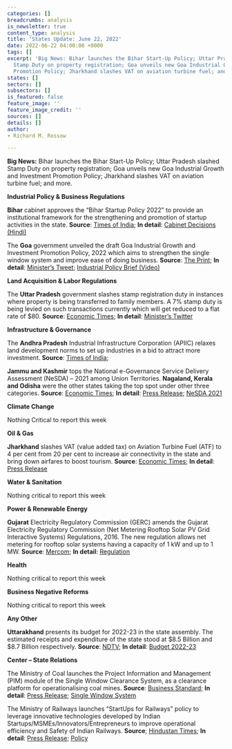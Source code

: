 ```yaml
---
categories: []
breadcrumbs: analysis
is_newsletter: true
content_type: analysis
title: 'States Update: June 22, 2022'
date: 2022-06-22 04:00:00 +0000
tags: []
excerpt: 'Big News: Bihar launches the Bihar Start-Up Policy; Uttar Pradesh slashed
  Stamp Duty on property registration; Goa unveils new Goa Industrial Growth and Investment
  Promotion Policy; Jharkhand slashes VAT on aviation turbine fuel; and more.'
states: []
sectors: []
subsectors: []
is_featured: false
feature_image: ''
feature_image_credit: ''
sources: []
details: []
author:
- Richard M. Rossow

---
```

**Big News:** Bihar launches the Bihar Start-Up Policy; Uttar Pradesh slashed Stamp Duty on property registration; Goa unveils new Goa Industrial Growth and Investment Promotion Policy; Jharkhand slashes VAT on aviation turbine fuel; and more.

**Industrial Policy & Business Regulations**

**Bihar** cabinet approves the “Bihar Startup Policy 2022” to provide an institutional framework for the strengthening and promotion of startup activities in the state. **Source**: [Times of India](https://timesofindia.indiatimes.com/city/patna/cabinet-gives-nod-to-new-startup-policy-3-big-hotels/articleshow/92290804.cms); **In detail**: [Cabinet Decisions (Hindi)](https://state.bihar.gov.in/csd/cache/3/19-Jun-22/SHOW_DOCS/dd17062022.pdf)

The **Goa** government unveiled the draft Goa Industrial Growth and Investment Promotion Policy, 2022 which aims to strengthen the single window system and improve ease of doing business. **Source**: [The Print](https://theprint.in/india/goa-govt-unveils-draft-industrial-policy-to-strengthen-single-window-system/999512/); **In detail**: [Minister’s Tweet](https://twitter.com/MauvinGodinho/status/1537355616754159616); [Industrial Policy Brief (Video)](https://ms-my.facebook.com/GoaNewsGNN/videos/industries-minister-mauvin-goudinho-briefing-on-draft-goa-industrial-growth-and-/1064728861144802/)

**Land Acquisition & Labor Regulations**

The **Uttar Pradesh** government slashes stamp registration duty in instances where property is being transferred to family members. A 7% stamp duty is being levied on such transactions currently which will get reduced to a flat rate of $80. **Source**: [Economic Times](https://economictimes.indiatimes.com/industry/services/property-/-cstruction/uttar-pradesh-govt-waives-stamp-duty-if-property-transferred-within-family/articleshow/92244467.cms); **In detail**: [Minister’s Twitter](https://twitter.com/RavindraMoS_IC/status/1537109597726441472?s=20&t=GfggvDvxeqjzlFeoN0wHYA)

**Infrastructure & Governance**

The **Andhra Pradesh** Industrial Infrastructure Corporation (APIIC) relaxes land development norms to set up industries in a bid to attract more investment. **Source**: [Times of India](https://timesofindia.indiatimes.com/city/amaravati/apiic-relaxes-norms-to-set-up-industries/articleshow/92292939.cms);

**Jammu and Kashmir** tops the National e-Governance Service Delivery Assessment (NeSDA) – 2021 among Union Territories. **Nagaland, Kerala and Odisha** were the other states taking the top spot under other three categories. **Source**: [Economic Times](https://economictimes.indiatimes.com/news/india/j-k-assessed-for-1st-time-ranks-highest-among-uts-in-national-e-governance-service-delivery-assessment/articleshow/92161743.cms); **In detail**: [Press Release](https://pib.gov.in/PressReleasePage.aspx?PRID=1833578); [NeSDA 2021](https://nesda.gov.in/publicsite/nesdaassessment.php)

**Climate Change**

Nothing Critical to report this week

**Oil & Gas**

**Jharkhand** slashes VAT (value added tax) on Aviation Turbine Fuel (ATF) to 4 per cent from 20 per cent to increase air connectivity in the state and bring down airfares to boost tourism. **Source**: [Economic Times](https://economictimes.indiatimes.com/industry/transportation/airlines-/-aviation/jharkhand-government-slashes-vat-on-jet-fuel-to-4-from-a-20-high/articleshow/92237726.cms); **In detail**: [Press Release](http://prdjharkhand.in/iprd/view_press_release_photo.php?prid=31060)

**Water & Sanitation**

Nothing critical to report this week

**Power & Renewable Energy**

**Gujarat** Electricity Regulatory Commission (GERC) amends the Gujarat Electricity Regulatory Commission (Net Metering Rooftop Solar PV Grid Interactive Systems) Regulations, 2016. The new regulation allows net metering for rooftop solar systems having a capacity of 1 kW and up to 1 MW. **Source**: [Mercom](https://mercomindia.com/gujarat-allows-net-metering-rooftop-1-kw-to-1-mw/); **In detail**: [Regulation](https://gercin.org/wp-content/uploads/2022/05/Notification-No.-02-of-2022.pdf)

**Health**

Nothing critical to report this week

**Business Negative Reforms**

Nothing critical to report this week

**Any Other**

**Uttarakhand** presents its budget for 2022-23 in the state assembly. The estimated receipts and expenditure of the state stood at $8.5 Billion and $8.7 Billion respectively. **Source**: [NDTV](https://www.ndtv.com/india-news/uttarakhand-government-tables-rs-65-571-49-crore-budget-3067120); **In detail**: [Budget 2022-23](https://budget.uk.gov.in/pages/display/129-budget-2022-23)

**Center – State Relations**

The Ministry of Coal launches the Project Information and Management (PIM) module of the Single Window Clearance System, as a clearance platform for operationalising coal mines. **Source**: [Business Standard](https://www.business-standard.com/article/current-affairs/coal-ministry-launches-pim-module-of-single-window-clearance-system-122061401276_1.html); **In detail**: [Press Release](https://pib.gov.in/PressReleasePage.aspx?PRID=1833882); [Single Window System](https://swcs.coal.gov.in/admin/signin)

The Ministry of Railways launches “StartUps for Railways” policy to leverage innovative technologies developed by Indian Startups/MSMEs/Innovators/Entrepreneurs to improve operational efficiency and Safety of Indian Railways. **Source**; [Hindustan Times](https://www.hindustantimes.com/cities/lucknow-news/startups-for-railways-launched-to-encourage-young-entrepreneurs-101655140922684.html); **In detail**: [Press Release](https://pib.gov.in/PressReleasePage.aspx?PRID=1833561); [Policy](https://indianrailways.gov.in/railwayboard/uploads/directorate/eff_res/Policy_Letters/Innovation-Policy-2022.pdf)
